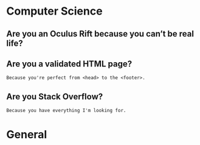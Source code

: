# Computer Science
## Are you an Oculus Rift because you can’t be real life?
## Are you a validated HTML page?
`Because you're perfect from <head> to the <footer>.`

## Are you Stack Overflow?
`Because you have everything I'm looking for.`

# General
